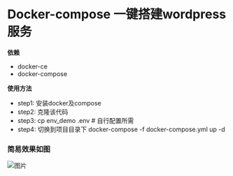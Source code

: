 # Docker-compose 一键搭建wordpress服务

**依赖**
* docker-ce
* docker-compose

**使用方法**
* step1: 安装docker及compose
* step2: 克隆该代码
* step3: cp env_demo .env  # 自行配置所需
* step4: 切换到项目目录下  docker-compose -f docker-compose.yml up -d

### 简易效果如图
![图片](https://user-images.githubusercontent.com/31658398/199573705-86c39279-064c-402c-bbc6-95b388acfbb6.png)

